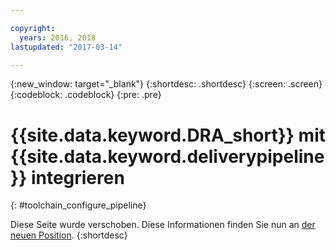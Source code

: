 ```yaml
---

copyright:
  years: 2016, 2018
lastupdated: "2017-03-14"

---
```


{:new_window: target="_blank"}
{:shortdesc: .shortdesc}
{:screen: .screen}
{:codeblock: .codeblock}
{:pre: .pre}

# {{site.data.keyword.DRA_short}} mit {{site.data.keyword.deliverypipeline}} integrieren
{: #toolchain_configure_pipeline}

Diese Seite wurde verschoben. Diese Informationen finden Sie nun an [der neuen Position](/docs/services/DevOpsInsights/about_risk.html).
{:shortdesc}

